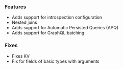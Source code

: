 ### Features

- Adds support for introspection configuration
- Nested joins
- Adds support for Automatic Persisted Queries (APQ)
- Adds support for GraphQL batching

### Fixes

- Fixes KV
- Fix for fields of basic types with arguments
